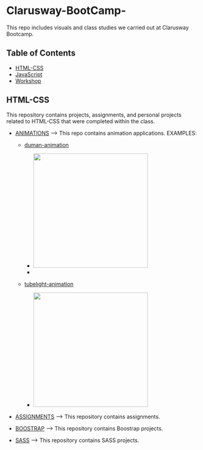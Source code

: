 # Clarusway-BootCamp-


This repo includes visuals and class studies we carried out at Clarusway Bootcamp.

## Table of Contents

- [HTML-CSS](https://github.com/sedadiriker/Clarusway-BootCamp-/tree/main/HTML-CSS)
- [JavaScript](https://github.com/sedadiriker/Clarusway-BootCamp-/tree/main/JAVASCR%C4%B0PT)
- [Workshop](https://github.com/sedadiriker/Clarusway-BootCamp-/tree/main/WORKSHOP)


## HTML-CSS

This repository contains projects, assignments, and personal projects related to HTML-CSS that were completed within the class.

- [ANIMATIONS](https://github.com/sedadiriker/Clarusway-BootCamp-/tree/main/HTML-CSS/ANIMATIONS)  --> This repo contains animation applications.
    EXAMPLES:
    - [duman-animation](https://sedadiriker.github.io/Clarusway-BootCamp-/HTML-CSS/Animations/duman-efekti/)

        - <img src="./HTML-CSS/ANIMATIONS/duman-efekti/duman.gif" width="300px" alt="">
        - 
    - [tubelıght-animation](https://github.com/sedadiriker/Clarusway-BootCamp-/tree/main/HTML-CSS/ANIMATIONS/tubel%C4%B1ght) 
      
       - <img src="./HTML-CSS/ANIMATIONS/tubelıght/tubelıght.gif" width="300px" alt="">

- [ASSIGNMENTS](https://github.com/sedadiriker/Clarusway-BootCamp-/tree/main/HTML-CSS/ASSIGNMENTS)  --> This repository contains assignments.
- [BOOSTRAP](https://github.com/sedadiriker/Clarusway-BootCamp-/tree/main/HTML-CSS/BOOSTRAP)  --> This repository contains Boostrap projects.
- [SASS](https://github.com/sedadiriker/Clarusway-BootCamp-/tree/main/HTML-CSS/SASS)  --> This repository contains SASS projects.
        
